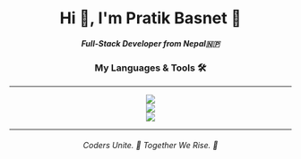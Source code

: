 <h1 align="center">Hi 👋, I'm Pratik Basnet 🤠</h1>
<h5 align="center">Full-Stack Developer from Nepal🇳🇵</h5>
<h3 align="center">My Languages & Tools 🛠️</h3><hr>
<p align="center">
  <a href="https://skillicons.dev">
    <img src="https://skillicons.dev/icons?i=ps,c,py,html,css,js,ts" /> <br>
    <img src="https://skillicons.dev/icons?i=figma,bootstrap,tailwind,jquery,php,mysql,flask" /><br>
    <img src="https://skillicons.dev/icons?i=arch,vscode,cloudflare,git,github,netlify,webflow" />  
  </a></p><hr>
<h6 align="center">Coders Unite. 🤝 Together We Rise. 🚀</h6>
